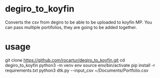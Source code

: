 # degiro_to_koyfin
Converts the csv from degiro to be able to be uploaded to koyfin MP.
You can pass multiple portifolios, they are going to be added together.


# usage
git clone https://github.com/rocartur/degiro_to_koyfin.git
cd degiro_to_koyfin
python3 -m venv env
source env/bin/activate
pip install -r requirements.txt
python3 dtk.py --input_csv ~/Documents/Portfolio.csv 
